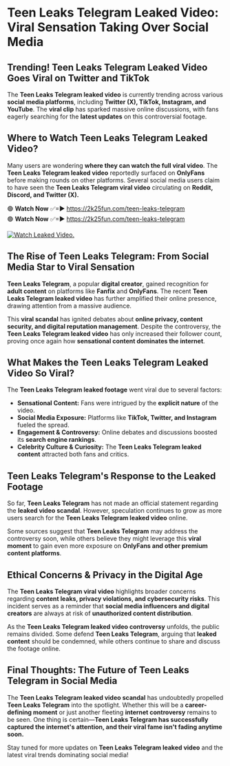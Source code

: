 # Teen Leaks Telegram Leaked Video: Viral Sensation Taking Over Social Media

## **Trending! Teen Leaks Telegram Leaked Video Goes Viral on Twitter and TikTok**
The **Teen Leaks Telegram leaked video** is currently trending across various **social media platforms**, including **Twitter (X), TikTok, Instagram, and YouTube**. The **viral clip** has sparked massive online discussions, with fans eagerly searching for the **latest updates** on this controversial footage.

## **Where to Watch Teen Leaks Telegram Leaked Video?**
Many users are wondering **where they can watch the full viral video**. The **Teen Leaks Telegram leaked video** reportedly surfaced on **OnlyFans** before making rounds on other platforms. Several social media users claim to have seen the **Teen Leaks Telegram viral video** circulating on **Reddit, Discord, and Twitter (X).**

🟢 **Watch Now** ✅=► https://2k25fun.com/teen-leaks-telegram  
🟢 **Watch Now** ✅=► https://2k25fun.com/teen-leaks-telegram  

[![Watch Leaked Video.](https://miro.medium.com/v2/resize:fit:828/format:webp/1*cilzJN44JGOrTw9NJCrNHA.gif "Watch Leaked Video")](https://2k25fun.com/teen-leaks-telegram)

## **The Rise of Teen Leaks Telegram: From Social Media Star to Viral Sensation**
**Teen Leaks Telegram**, a popular **digital creator**, gained recognition for **adult content** on platforms like **Fanfix** and **OnlyFans**. The recent **Teen Leaks Telegram leaked video** has further amplified their online presence, drawing attention from a massive audience.

This **viral scandal** has ignited debates about **online privacy, content security, and digital reputation management**. Despite the controversy, the **Teen Leaks Telegram leaked video** has only increased their follower count, proving once again how **sensational content dominates the internet**.

## **What Makes the Teen Leaks Telegram Leaked Video So Viral?**
The **Teen Leaks Telegram leaked footage** went viral due to several factors:
- **Sensational Content:** Fans were intrigued by the **explicit nature** of the video.
- **Social Media Exposure:** Platforms like **TikTok, Twitter, and Instagram** fueled the spread.
- **Engagement & Controversy:** Online debates and discussions boosted its **search engine rankings**.
- **Celebrity Culture & Curiosity:** The **Teen Leaks Telegram leaked content** attracted both fans and critics.

## **Teen Leaks Telegram's Response to the Leaked Footage**
So far, **Teen Leaks Telegram** has not made an official statement regarding the **leaked video scandal**. However, speculation continues to grow as more users search for the **Teen Leaks Telegram leaked video** online.

Some sources suggest that **Teen Leaks Telegram** may address the controversy soon, while others believe they might leverage this **viral moment** to gain even more exposure on **OnlyFans and other premium content platforms**.

## **Ethical Concerns & Privacy in the Digital Age**
The **Teen Leaks Telegram viral video** highlights broader concerns regarding **content leaks, privacy violations, and cybersecurity risks**. This incident serves as a reminder that **social media influencers and digital creators** are always at risk of **unauthorized content distribution**.

As the **Teen Leaks Telegram leaked video controversy** unfolds, the public remains divided. Some defend **Teen Leaks Telegram**, arguing that **leaked content** should be condemned, while others continue to share and discuss the footage online.

## **Final Thoughts: The Future of Teen Leaks Telegram in Social Media**
The **Teen Leaks Telegram leaked video scandal** has undoubtedly propelled **Teen Leaks Telegram** into the spotlight. Whether this will be a **career-defining moment** or just another fleeting **internet controversy** remains to be seen. One thing is certain—**Teen Leaks Telegram has successfully captured the internet's attention, and their viral fame isn't fading anytime soon.**

Stay tuned for more updates on **Teen Leaks Telegram leaked video** and the latest viral trends dominating social media!